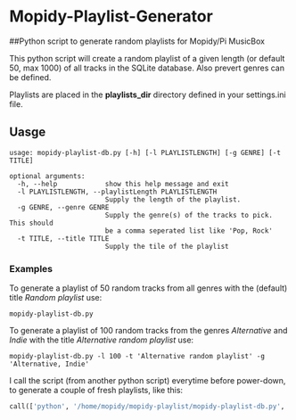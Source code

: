 # Mopidy-Playlist-Generator
##Python script to generate random playlists for Mopidy/Pi MusicBox

This python script will create a random playlist of a given length (or default 50, max 1000) of all tracks in the SQLite database.
Also prevert genres can be defined.

Playlists are placed in the __playlists_dir__ directory defined in your settings.ini file.
## Uasge

```
usage: mopidy-playlist-db.py [-h] [-l PLAYLISTLENGTH] [-g GENRE] [-t TITLE]

optional arguments:
  -h, --help            show this help message and exit
  -l PLAYLISTLENGTH, --playlistLength PLAYLISTLENGTH
                        Supply the length of the playlist.
  -g GENRE, --genre GENRE
                        Supply the genre(s) of the tracks to pick. This should
                        be a comma seperated list like 'Pop, Rock'
  -t TITLE, --title TITLE
                        Supply the tile of the playlist
```
### Examples
To generate a playlist of 50 random tracks from all genres with the (default) title *Random playlist* use:

```mopidy-playlist-db.py```

To generate a playlist of 100 random tracks from the genres *Alternative* and *Indie* with the title *Alternative random playlist* use:


```mopidy-playlist-db.py -l 100 -t 'Alternative random playlist' -g 'Alternative, Indie'```

I call the script (from another python script) everytime before power-down, to generate a couple of fresh playlists, like this:
```python
call(['python', '/home/mopidy/mopidy-playlist/mopidy-playlist-db.py', '-l', '50', '-t', 'Alternative', '-g' 'Alternative, Indie'], shell=False)
```
